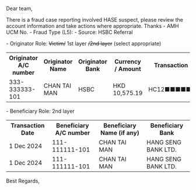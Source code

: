 Dear team,

There is a fraud case reporting involved HASE  suspect, please review the account information and take actions where appropriate. Thanks
\- AMH UCM No.
\- Fraud Type (L5): 
\- Source: HSBC Referral

\- Originator Role: ~~Victim/~~ 1st layer ~~/2nd layer~~ (select appropriate)
<table>
<tr><th>Originator A/C number</th><th>Originator Name</th><th>Originator Bank</th><th>Currency / Amount</th><th>Transaction ref. number</th></tr>
<tr><td>333-333333-101</td><td>CHAN TAI MAN </td><td>HSBC</td><td>HKD 10,575.19</td><td>HC12■■■■■■■■■■■■</td></tr>
</table>

\- Beneficiary Role: 2nd layer
<table>
<tr><th>Transaction Date</th><th>Beneficiary A/C number</th><th>Beneficiary Name (if any)</th><th>Beneficiary Bank</th></tr>
<tr><td>1 Dec 2024</td><td>111-111111-101 </td><td>CHAN TAI MAN</td><td>HANG SENG BANK LTD.</td></tr>
<tr><td>1 Dec 2024</td><td>111-111111-101 </td><td>CHAN TAI MAN</td><td>HANG SENG BANK LTD.</td></tr>
</table>

Best Regards,